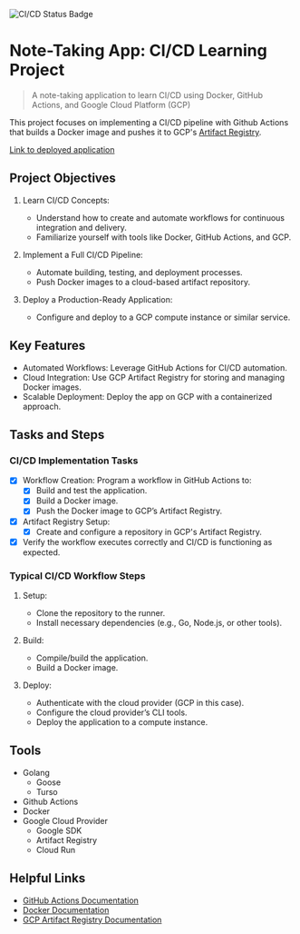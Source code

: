 ![CI/CD Status Badge](https://github.com/troclaux/learn-cicd-starter/actions/workflows/ci.yml/badge.svg)

# Note-Taking App: CI/CD Learning Project

> A note-taking application to learn CI/CD using Docker, GitHub Actions, and Google Cloud Platform (GCP)

This project focuses on implementing a CI/CD pipeline with Github Actions that builds a Docker image and pushes it to GCP's [Artifact Registry](https://cloud.google.com/artifact-registry).

[Link to deployed application](https://notely-83112333672.us-central1.run.app/)

## Project Objectives

1. Learn CI/CD Concepts:
   - Understand how to create and automate workflows for continuous integration and delivery.
   - Familiarize yourself with tools like Docker, GitHub Actions, and GCP.

2. Implement a Full CI/CD Pipeline:
   - Automate building, testing, and deployment processes.
   - Push Docker images to a cloud-based artifact repository.

3. Deploy a Production-Ready Application:
   - Configure and deploy to a GCP compute instance or similar service.

## Key Features

- Automated Workflows: Leverage GitHub Actions for CI/CD automation.
- Cloud Integration: Use GCP Artifact Registry for storing and managing Docker images.
- Scalable Deployment: Deploy the app on GCP with a containerized approach.

## Tasks and Steps

### CI/CD Implementation Tasks

- [x] Workflow Creation: Program a workflow in GitHub Actions to:
  - [x] Build and test the application.
  - [x] Build a Docker image.
  - [x] Push the Docker image to GCP’s Artifact Registry.
- [x] Artifact Registry Setup:
  - [x] Create and configure a repository in GCP's Artifact Registry.
- [x] Verify the workflow executes correctly and CI/CD is functioning as expected.

### Typical CI/CD Workflow Steps

1. Setup:
   - Clone the repository to the runner.
   - Install necessary dependencies (e.g., Go, Node.js, or other tools).

2. Build:
   - Compile/build the application.
   - Build a Docker image.

3. Deploy:
   - Authenticate with the cloud provider (GCP in this case).
   - Configure the cloud provider’s CLI tools.
   - Deploy the application to a compute instance.

## Tools

- Golang
  - Goose
  - Turso
- Github Actions
- Docker
- Google Cloud Provider
  - Google SDK
  - Artifact Registry
  - Cloud Run

## Helpful Links

- [GitHub Actions Documentation](https://docs.github.com/en/actions)
- [Docker Documentation](https://docs.docker.com/)
- [GCP Artifact Registry Documentation](https://cloud.google.com/artifact-registry/docs)
